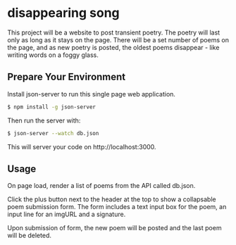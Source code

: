 # disappearing song

This project will be a website to post transient poetry. The poetry will last only as long as it stays on the page. There will be a set number of poems on the page, and as new poetry is posted, the oldest poems disappear - like writing words on a foggy glass.

## Prepare Your Environment

Install json-server to run this single page web application.

```bash
$ npm install -g json-server
```

Then run the server with: 
```bash
$ json-server --watch db.json
```

This will server your code on http://localhost:3000.

## Usage

On page load, render a list of poems from the API called db.json.

Click the plus button next to the header at the top to show a collapsable poem submission form. The form includes a text input box for the poem, an input line for an imgURL and a signature.

Upon submission of form, the new poem will be posted and the last poem will be deleted.